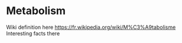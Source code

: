 
# Metabolism

Wiki definition here https://fr.wikipedia.org/wiki/M%C3%A9tabolisme
Interesting facts there

